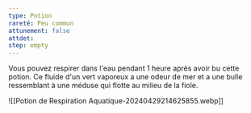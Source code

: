 ```yaml
---
type: Potion
rareté: Peu commun
attunement: false
attdet:
step: empty
---
```

Vous pouvez respirer dans l'eau pendant 1 heure après avoir bu cette potion. Ce fluide d'un vert vaporeux a une odeur de mer et a une bulle ressemblant à une méduse qui flotte au milieu de la fiole.

![[Potion de Respiration Aquatique-20240429214625855.webp]]

